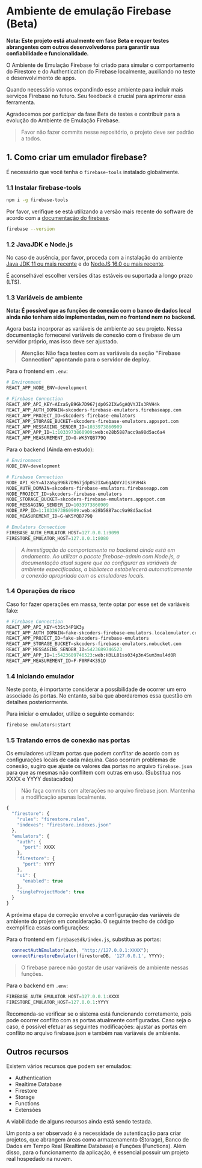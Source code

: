 # Ambiente de emulação Firebase (Beta)
**Nota: Este projeto está atualmente em fase Beta e requer testes abrangentes com outros desenvolvedores para garantir sua confiabilidade e funcionalidade.**

O Ambiente de Emulação Firebase foi criado para simular o comportamento do Firestore e do Authentication do Firebase localmente, auxiliando no teste e desenvolvimento de apps.

Quando necessário vamos expandindo esse ambiente para incluir mais serviços Firebase no futuro. Seu feedback é crucial para aprimorar essa ferramenta.

Agradecemos por participar da fase Beta de testes e contribuir para a evolução do Ambiente de Emulação Firebase.

> Favor não fazer commits nesse repositório, o projeto deve ser padrão a todos.

## 1. Como criar um emulador firebase?
É necessário que você tenha o `firebase-tools` instalado globalmente.

### 1.1 Instalar firebase-tools
```sh
npm i -g firebase-tools
```

Por favor, verifique se está utilizando a versão mais recente do software de acordo com a [documentação do firebase](https://firebase.google.com/support/releases).
```sh
firebase --version
```

### 1.2 JavaJDK e Node.js
No caso de ausência, por favor, proceda com a instalação do ambiente [Java JDK 11 ou mais recente](https://jdk.java.net/) e do [NodeJS 16.0 ou mais recente](https://nodejs.org/en/download).

É aconselhável escolher versões ditas estáveis ou suportada a longo prazo (LTS).

### 1.3 Variáveis de ambiente
 **Nota: É possível que as funções de conexão com o banco de dados local ainda não tenham sido implementadas, nem no frontend nem no backend.**
 
 Agora basta incorporar as variáveis de ambiente ao seu projeto. Nessa documentação fornecerei variáveis de conexão com o firebase de um servidor próprio, mas isso deve ser ajustado.
 
 > **Atenção: Não faça testes com as variáveis da seção "Firebase Connection" apontando para o servidor de deploy.**

Para o frontend em `.env`:
```py
# Environment
REACT_APP_NODE_ENV=development

# Firebase Connection
REACT_APP_API_KEY=AIzaSyB9Gk7D967jdp0S2IXw6gAQVYJIs3RVH4k
REACT_APP_AUTH_DOMAIN=skcoders-firebase-emulators.firebaseapp.com
REACT_APP_PROJECT_ID=skcoders-firebase-emulators
REACT_APP_STORAGE_BUCKET=skcoders-firebase-emulators.appspot.com
REACT_APP_MESSAGING_SENDER_ID=1033973860909
REACT_APP_APP_ID=1:1033973860909:web:e28b5887acc9a98d5ac6a4
REACT_APP_MEASUREMENT_ID=G-WK5YQB779Q
```

Para o backend (Ainda em estudo):
```py
# Environment
NODE_ENV=development

# Firebase Connection
NODE_API_KEY=AIzaSyB9Gk7D967jdp0S2IXw6gAQVYJIs3RVH4k
NODE_AUTH_DOMAIN=skcoders-firebase-emulators.firebaseapp.com
NODE_PROJECT_ID=skcoders-firebase-emulators
NODE_STORAGE_BUCKET=skcoders-firebase-emulators.appspot.com
NODE_MESSAGING_SENDER_ID=1033973860909
NODE_APP_ID=1:1033973860909:web:e28b5887acc9a98d5ac6a4
NODE_MEASUREMENT_ID=G-WK5YQB779Q

# Emulators Connection
FIREBASE_AUTH_EMULATOR_HOST=127.0.0.1:9099
FIRESTORE_EMULATOR_HOST=127.0.0.1:8080
```

> _A investigação do comportamento no backend ainda está em andamento. Ao utilizar o pacote firebase-admin com Node.js, a documentação atual sugere que ao configurar as variáveis de ambiente especificadas, a biblioteca estabelecerá automaticamente a conexão apropriada com os emuladores locais._

### 1.4 Operações de risco
Caso for fazer operações em massa, tente optar por esse set de variáveis fake:
```py
# Firebase Connection
REACT_APP_API_KEY=t3St34P1K3y
REACT_APP_AUTH_DOMAIN=fake-skcoders-firebase-emulators.localemulator.com
REACT_APP_PROJECT_ID=fake-skcoders-firebase-emulators
REACT_APP_STORAGE_BUCKET=skcoders-firebase-emulators.nobucket.com
REACT_APP_MESSAGING_SENDER_ID=5423689746523
REACT_APP_APP_ID=1:5423689746523:web:H3LL01ss034p3n4Sum3mul4d0R
REACT_APP_MEASUREMENT_ID=F-F0RF4K351D
```

### 1.4 Iniciando emulador
Neste ponto, é importante considerar a possibilidade de ocorrer um erro associado às portas. No entanto, saiba que abordaremos essa questão em detalhes posteriormente.

Para iniciar o emulador, utilize o seguinte comando:
```sh
firebase emulators:start
```

### 1.5 Tratando erros de conexão nas portas
Os emuladores utilizam portas que podem conflitar de acordo com as configurações locais de cada máquina. Caso ocorram problemas de conexão, sugiro que ajuste os valores das portas no arquivo `firebase.json` para que as mesmas não conflitem com outras em uso. (Substitua nos XXXX e YYYY destacados)

> Não faça commits com alterações no arquivo firebase.json. Mantenha a modificação apenas localmente.

```js
{
  "firestore": {
    "rules": "firestore.rules",
    "indexes": "firestore.indexes.json"
  },
  "emulators": {
    "auth": {
      "port": XXXX
    },
    "firestore": {
      "port": YYYY
    },
    "ui": {
      "enabled": true
    },
    "singleProjectMode": true
  }
}

```

A próxima etapa de correção envolve a configuração das variáveis de ambiente do projeto em consideração. O seguinte trecho de código exemplifica essas configurações:

Para o frontend em `firebaseSdk/index.js`, substitua as portas:
```js
  connectAuthEmulator(auth, "http://127.0.0.1:XXXX");
  connectFirestoreEmulator(firestoreDB, '127.0.0.1', YYYY);
```

> O firebase parece não gostar de usar variáveis de ambiente nessas funções.

Para o backend em `.env`:
```py
FIREBASE_AUTH_EMULATOR_HOST=127.0.0.1:XXXX
FIRESTORE_EMULATOR_HOST=127.0.0.1:YYYY
```

Recomenda-se verificar se o sistema está funcionando corretamente, pois pode ocorrer conflito com as portas atualmente configuradas. Caso seja o caso, é possível efetuar as seguintes modificações: ajustar as portas em conflito no arquivo firebase.json e também nas variáveis de ambiente.

## Outros recursos
Existem vários recursos que podem ser emulados:
- Authentication
- Realtime Database
- Firestore
- Storage
- Functions
- Extensões

A viabilidade de alguns recursos ainda está sendo testada.

Um ponto a ser observado é a necessidade de autenticação para criar projetos, que abrangem áreas como armazenamento (Storage), Banco de Dados em Tempo Real (Realtime Database) e Funções (Functions). Além disso, para o funcionamento da aplicação, é essencial possuir um projeto real hospedado na nuvem.
